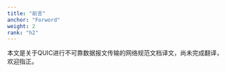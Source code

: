 ```yaml
---
title: "前言"
anchor: "Forword"
weight: 2
rank: "h2"
---
```


本文是关于QUIC进行不可靠数据报文传输的网络规范文档译文，尚未完成翻译，欢迎指正。
